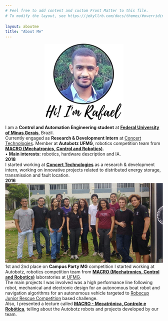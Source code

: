 ```yaml
---
# Feel free to add content and custom Front Matter to this file.
# To modify the layout, see https://jekyllrb.com/docs/themes/#overriding-theme-defaults

layout: aboutme
title: "About Me"
---
```

<style>
#imageCenter{
    display: block;
    margin-left: auto;
    margin-right: auto;
    width: 50%;
}
</style>
<img id="imageCenter" src="images/aboutme/rafael.jpg" alt="">

I am a **Control and Automation Engineering student** at [**Federal University of Minas Gerais**](https://ufmg.br/international-visitors), Brazil.  
Currently engaged as **Research & Development Intern** at [Concert Technologies](http://www.concert.com.br). Member at **Autobotz UFMG**, robotics competition team from [**MACRO (Mechatronics, Control and Robotics)**](http://macro.ppgee.ufmg.br/).  
• **Main interests:** robotics, hardware description and IA.  
**2018**  
I started working at [**Concert Technologies**](http://www.concert.com.br) as a research & development intern, working on innovative projects related to distributed energy storage, transmission and fault location.  
**2016**  
<span class="image right"><img src="images/aboutme/autobotzTeam2.jpg" alt=""></span>
1st and 2nd place on **Campus Party MG** competition
I started working at Autobotz, robotics competition team from [**MACRO (Mechatronics, Control and Robotics)**](http://macro.ppgee.ufmg.br/) laboratories at [UFMG](https://ufmg.br/international-visitors).  
The main projects I was involved was a high performance line following robot, mechanical and electronic design for an autonomous boat robot and navigation algorithms for an autonomous vehicle targeted to [Robocup Junior Rescue Competition](http://www.robocup2016.org/en/leagues/robocupjunior/rescue/) based challenge.  
Also, I presented a lecture called [**MACRO - Mecatrônica, Controle e Robótica**](https://youtu.be/1u-GuFnk6ME), telling about the Autobotz robots and projects developed by our team.
